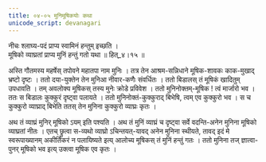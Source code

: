```yaml
---
title: ०४-०५ मुनिमूषिकयोः कथा
unicode_script: devanagari
---
```

नीचः श्लाघ्य-पदं प्राप्य स्वामिनं हन्तुम् इच्छति ।  
मूषिको व्याघ्रतां प्राप्य मुनिं हन्तुं गतो यथा ॥ हित्_४।१५ ॥  

अस्ति गौतमस्य महर्षेस् तपोवने महातपा नाम मुनिः । तत्र तेन आश्रम-सन्निधाने मूषिक-शावकः काक-मुखाद् भ्रष्टो दृष्टः । ततो दया-युक्तेन तेन मुनिआ नीवार-कणैः संवर्धितः । ततो बिडालस् तं मूषिकं खादितुम् उपधावति । तम् अवलोक्य मूषिकस् तस्य मुनेः क्रोडे प्रविवेश । ततो मुनिनोक्तम्-मूषिक ! त्वं मार्जारो भव । ततः स बिडालः कुक्कुरं दृष्ट्वा पलायते । ततो मुनिनोक्तं-कुक्कुराद् बिभेषि, त्वम् एव कुक्कुरो भव । स च कुक्कुरो व्याघ्राद् बिभेति ततस् तेन मुनिना कुक्कुरो व्याघ्रः कृतः ।  

अथ तं व्याघ्रं मुनिर् मूषिको ऽयम् इति पश्यति । अथ तं मुनिं व्याघ्रं च दृष्ट्वा सर्वे वदन्ति-अनेन मुनिना मूषिको व्याघ्रतां नीतः । एतच् छ्रुत्वा स-व्यथो व्याघ्रो ऽचिन्तयत्-यावद् अनेन मुनिना स्थीयते, तावद् इदं मे स्वरूपाख्यानम् अकीर्तिकरं न पलायिष्यते इत्य् आलोच्य मूषिकस् तं मुनिं हन्तुं गतः । ततो मुनिना तज् ज्ञात्वा-पुनर् मूषिको भव इत्य् उक्त्वा मूषिक एव कृतः ।  
